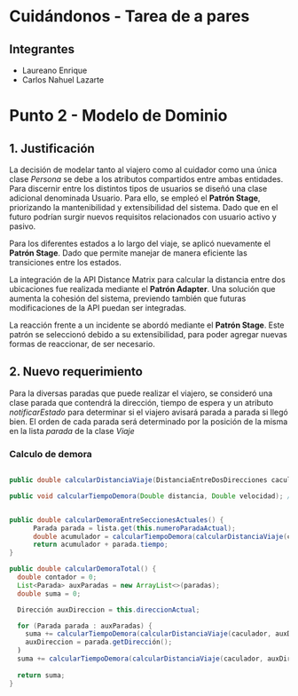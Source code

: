 # Cuidándonos - Tarea de a pares

## Integrantes

  - Laureano Enrique
  - Carlos Nahuel Lazarte

# Punto 2 - Modelo de Dominio
## 1. Justificación 

La decisión de modelar tanto al viajero como al cuidador como una única clase *Persona* se debe a los atributos compartidos entre ambas entidades. Para discernir entre los distintos tipos de usuarios se diseñó una clase adicional denominada Usuario. Para ello, se empleó el **Patrón Stage**, priorizando la mantenibilidad y extensibilidad del sistema. Dado que en el futuro podrían surgir nuevos requisitos relacionados con usuario activo y pasivo.

Para los diferentes estados a lo largo del viaje, se aplicó nuevamente el **Patrón Stage**. Dado que permite manejar de manera eficiente las transiciones entre los estados.

La integración de la API Distance Matrix para calcular la distancia entre dos ubicaciones fue realizada mediante el **Patrón Adapter**. Una solución que aumenta la cohesión del sistema, previendo también que futuras modificaciones de la API puedan ser integradas. 

La reacción frente a un incidente se abordó mediante el **Patrón Stage**. Este patrón se seleccionó debido a su extensibilidad, para poder agregar nuevas formas de reaccionar, de ser necesario. 

## 2. Nuevo requerimiento

Para la diversas paradas que puede realizar el viajero, se consideró una clase parada que contendrá la dirección, tiempo de espera y un atributo *notificarEstado* para determinar si el viajero avisará parada a parada si llegó bien. El orden de cada parada será determinado por la posición de la misma en la lista *parada* de la clase *Viaje*
### Calculo de demora

```java

public double calcularDistanciaViaje(DistanciaEntreDosDirecciones caculador); // Adapter de la API

public void calcularTiempoDemora(Double distancia, Double velocidad); // Devuelve el tiempo de demora dada una distancia y velocidad


public double calcularDemoraEntreSeccionesActuales() {
      Parada parada = lista.get(this.numeroParadaActual);
      double acumulador = calcularTiempoDemora(calcularDistanciaViaje(caculador, this.direccionActual, this.direccionDestino), 7);
      return acumulador + parada.tiempo;
}

public double calcularDemoraTotal() {
  double contador = 0;
  List<Parada> auxParadas = new ArrayList<>(paradas);
  double suma = 0;

  Dirección auxDireccion = this.direccionActual;

  for (Parada parada : auxParadas) {
    suma += calcularTiempoDemora(calcularDistanciaViaje(caculador, auxDireccion, parada.getDirección()), 7);
    auxDireccion = parada.getDirección();
  )
  suma += calcularTiempoDemora(calcularDistanciaViaje(caculador, auxDireccion, this.direccionDestino, 7);
  
  return suma;
}
```
  